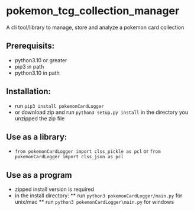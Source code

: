 # pokemon_tcg_collection_manager
A cli tool/library to manage, store and analyze a pokemon card collection
## Prerequisits:
* python3.10 or greater
* pip3 in path
* python3.10 in path
## Installation:
* run `pip3 install pokemonCardLogger` 
* or download zip and run `python3 setup.py install` in the directory you unzipped the zip file
## Use as a library:
* `from pokemonCardLogger import clss_pickle as pcl` or `from pokemonCardLogger import clss_json as pcl`
## Use as a program
* zipped install version is required
* in the install directory:
** run `python3 pokemonCardLogger/main.py` for unix/mac 
** run `python3 pokemonCardLogger\main.py` for windows
